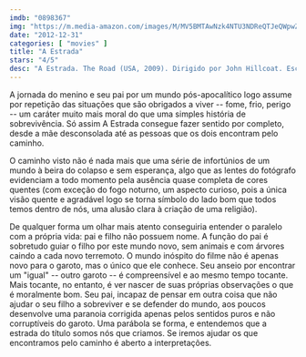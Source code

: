 ```yaml
---
imdb: "0898367"
img: "https://m.media-amazon.com/images/M/MV5BMTAwNzk4NTU3NDReQTJeQWpwZ15BbWU3MDg3OTEyODI@._V1_SY150_CR0,0,101,150_.jpg"
date: "2012-12-31"
categories: [ "movies" ]
title: "A Estrada"
stars: "4/5"
desc: "A Estrada. The Road (USA, 2009). Dirigido por John Hillcoat. Escrito por Cormac McCarthy, Joe Penhall. Com Viggo Mortensen, Kodi Smit-McPhee, Robert Duvall, Guy Pearce, Molly Parker, Michael Kenneth Williams, Garret Dillahunt, Charlize Theron, Bob Jennings."
---
```

A jornada do menino e seu pai por um mundo pós-apocalítico logo assume por repetição das situações que são obrigados a viver -- fome, frio, perigo -- um caráter muito mais moral do que uma simples história de sobrevivência. Só assim A Estrada consegue fazer sentido por completo, desde a mãe desconsolada até as pessoas que os dois encontram pelo caminho.

O caminho visto não é nada mais que uma série de infortúnios de um mundo à beira do colapso e sem esperança, algo que as lentes do fotógrafo evidenciam a todo momento pela ausência quase completa de cores quentes (com exceção do fogo noturno, um aspecto curioso, pois a única visão quente e agradável logo se torna símbolo do lado bom que todos temos dentro de nós, uma alusão clara à criação de uma religião).

De qualquer forma um olhar mais atento conseguiria entender o paralelo com a própria vida: pai e filho não possuem nome. A função do pai é sobretudo guiar o filho por este mundo novo, sem animais e com árvores caindo a cada novo terremoto. O mundo inóspito do filme não é apenas novo para o garoto, mas o único que ele conhece. Seu anseio por encontrar um "igual" -- outro garoto -- é compreensível e ao mesmo tempo tocante. Mais tocante, no entanto, é ver nascer de suas próprias observações o que é moralmente bom. Seu pai, incapaz de pensar em outra coisa que não ajudar o seu filho a sobreviver e se defender do mundo, aos poucos desenvolve uma paranoia corrigida apenas pelos sentidos puros e não corruptíveis do garoto. Uma parábola se forma, e entendemos que a estrada do título somos nós que criamos. Se iremos ajudar os que encontramos pelo caminho é aberto a interpretações.

